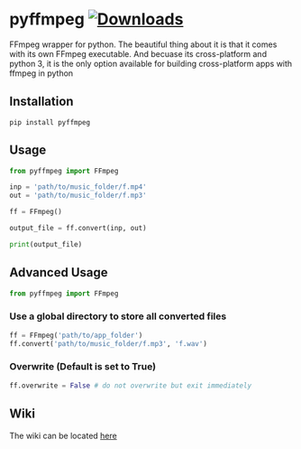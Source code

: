 # pyffmpeg  [![Downloads](https://pepy.tech/badge/pyffmpeg)](https://pepy.tech/project/pyffmpeg)
FFmpeg wrapper for python. The beautiful thing about it is that it comes with its own FFmpeg executable. And becuase its cross-platform and python 3, it is the only option available for building cross-platform apps with ffmpeg in python

## Installation
    pip install pyffmpeg

## Usage
```python
from pyffmpeg import FFmpeg

inp = 'path/to/music_folder/f.mp4'
out = 'path/to/music_folder/f.mp3'

ff = FFmpeg()

output_file = ff.convert(inp, out)

print(output_file)


```

## Advanced Usage
```python
from pyffmpeg import FFmpeg
```

### Use a global directory to store all converted files
```python
ff = FFmpeg('path/to/app_folder')
ff.convert('path/to/music_folder/f.mp3', 'f.wav')
```

### Overwrite (Default is set to True)
```python
ff.overwrite = False # do not overwrite but exit immediately
```

## Wiki
The wiki can be located [here](https://github.com/deuteronomy-works/pyffmpeg/wiki)
